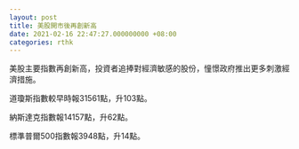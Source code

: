 ```yaml
---
layout: post
title: 美股開市後再創新高
date: 2021-02-16 22:47:27.000000000 +08:00
categories: rthk
---
```


美股主要指數再創新高，投資者追捧對經濟敏感的股份，憧憬政府推出更多刺激經濟措施。

道瓊斯指數較早時報31561點，升103點。

納斯達克指數報14157點，升62點。

標準普爾500指數報3948點，升14點。
